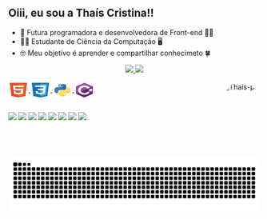 ## Oiii, eu sou a Thaís Cristina!!


- 🔮 Futura programadora e desenvolvedora de Front-end 👩‍💻​
- 🧑‍🎓​ Estudante de Ciência da Computação 🖥️​
- 🤓​ Meu objetivo é aprender e compartilhar conhecimeto 🍀​

<div align="center">
  <a href="https://github.com/thaaismoura">
  <img height="180em" src="https://github-readme-stats.vercel.app/api?username=thaaismoura&show_icons=true&theme=panda&include_all_commits=true&count_private=true"/>
  <img height="180em" src="https://github-readme-stats.vercel.app/api/top-langs/?username=thaaismoura&layout=compact&langs_count=7&theme=panda"/>
</div>
  
  <div style="display: inline_block"><br>
  <img align="center" alt="Thais-HTML" height="30" width="40" src="https://raw.githubusercontent.com/devicons/devicon/master/icons/html5/html5-original.svg">
  <img align="center" alt="Thais-CSS" height="30" width="40" src="https://raw.githubusercontent.com/devicons/devicon/master/icons/css3/css3-original.svg">
  <img align="center" alt="Thais-Python" height="30" width="40" src="https://raw.githubusercontent.com/devicons/devicon/master/icons/python/python-original.svg">
  <img align="center" alt="Thais-Csharp" height="30" width="40" src="https://raw.githubusercontent.com/devicons/devicon/master/icons/csharp/csharp-original.svg">
  <img align="right" alt="Thais-pic" height="150" style="border-radius:50px;" src="https://i.ibb.co/vqJBtzm/Whats-App-Image-2022-05-25-at-18-49-47-2-removebg-preview.png" alt="Whats-App-Image-2022-05-25-at-18-49-47-2-removebg-preview" border="0"></a>
</div>
  
  ##
<div> 
  <a href="https://web.whatsapp.com/contate.me/thaismoura" target="_blank"><img src="https://img.shields.io/badge/-WhatsApp-%32CD32?style=for-the-badge&logo=whatsapp&logoColor=white" target="_blank"></a>
  <a href="https://www.facebook.com/thaiisinhaa" target="_blank"><img src="https://img.shields.io/badge/facebook-0000CD?.svg?&style=for-the-badge&logo=facebook&logoColor=white"></a>
  <a href="https://instagram.com/thaiscristina_am" target="_blank"><img src="https://img.shields.io/badge/-Instagram-%23E4405F?style=for-the-badge&logo=instagram&logoColor=white" target="_blank"></a>
   <a href="https://discord.com/channels/@me" target="_blank"><img src="https://img.shields.io/badge/Discord-7289DA?style=for-the-badge&logo=discord&logoColor=white" target="_blank"></a> 
  <a href = "mailto:thais.k.1101@gmail.com"><img src="https://img.shields.io/badge/-Gmail-FF0000?style=for-the-badge&logo=gmail&logoColor=white" target="_blank"></a>
  <a href="https://twitter.com/Thaais1101" target="_blank"><img src="https://img.shields.io/badge/Twitter-4169E1?.svg?&style=for-the-badge&logo=twitter&logoColor=white"></a> 
   <a href="https://github.com/thaaismoura/" target="_blank"><img src="https://img.shields.io/badge/-Github-%23333?style=for-the-badge&logo=github&logoColor=white" target="_blank"></a> 
  <a href="https://www.linkedin.com/in/tha%C3%ADs-cristina-de-almeida-moura-5225a8141/" target="_blank"><img src="https://img.shields.io/badge/-LinkedIn-%230077B5?style=for-the-badge&logo=linkedin&logoColor=white" target="_blank"></a> 
   
  
  ![snake gif](https://github.com/thaaismoura/thaaismoura/blob/output/github-contribution-grid-snake.svg)
  </div>
